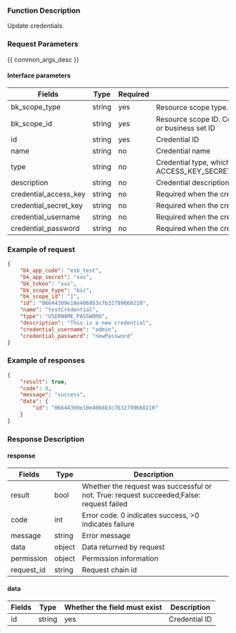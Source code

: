 ### Function Description

Update credentials.

### Request Parameters

{{ common_args_desc }}

#### Interface parameters

| Fields                  |  Type  | Required | Description |
|----------------------------|------------|--------|------------|
| bk_scope_type | string | yes  | Resource scope type. Optional values: biz - Business，biz_set - Business Set |
| bk_scope_id | string | yes | Resource scope ID. Corresponds to bk_scope_type, which means business ID or business set ID |
| id                         |   string    |  yes  |Credential ID     |
| name                       |   string    |  no   | Credential name     |
| type                       |   string    |  no   | Credential type, which can be ACCESS_KEY_SECRET_KEY,PASSWORD,USERNAME_PASSWORD,SECRET_KEY|
| description                |   string    |  no   | Credential description|
| credential_access_key      |   string    |  no   | Required when the credential type is ACCESS_KEY_SECRET_KEY|
| credential_secret_key      |   string    |  no   | Required when the credential type is ACCESS_KEY_SECRET_KEY/SECRET_KEY|
| credential_username        |   string    |  no   | Required when the credential type is USERNAME_PASSWORD|
| credential_password        |   string    |  no   | Required when the credential type is USERNAME_PASSWORD/PASSWORD|


### Example of request

```json
{
    "bk_app_code": "esb_test",
    "bk_app_secret": "xxx",
    "bk_token": "xxx",
    "bk_scope_type": "biz",
    "bk_scope_id": "1",
    "id": "06644309e10e4068b3c7b32799668210",
    "name": "testCredential",
    "type": "USERNAME_PASSWORD",
    "description": "This is a new credential",
    "credential_username": "admin",
    "credential_password": "newPassword"
}
```

### Example of responses

```json
{
    "result": true,
    "code": 0,
    "message": "success",
    "data": {
        "id": "06644309e10e4068b3c7b32799668210"
    }
}
```

### Response Description

#### response
| Fields | Type  | Description |
|-----------|-----------|-----------|
| result       |  bool   | Whether the request was successful or not. True: request succeeded;False: request failed|
| code         |  int    | Error code. 0 indicates success, >0 indicates failure|
| message      |  string |Error message|
| data         |  object |Data returned by request|
| permission   |  object |Permission information|
| request_id   |  string |Request chain id|

#### data

| Fields | Type |Whether the field must exist  | Description |
|-----------|-------|---------------|---------|
| id        |  string |yes             | Credential ID|
